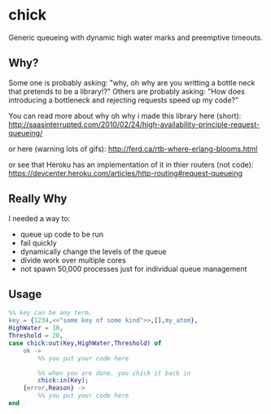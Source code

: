 chick
=====

Generic queueing with dynamic high water marks and preemptive timeouts.

## Why?

Some one is probably asking: "why, oh why are you writting a bottle neck that pretends to be a library!?"
Others are probably asking: "How does introducing a bottleneck and rejecting requests speed up my code?"

You can read more about why oh why i made this library here (short):
http://saasinterrupted.com/2010/02/24/high-availability-principle-request-queueing/

or here (warning lots of gifs):
http://ferd.ca/rtb-where-erlang-blooms.html

or see that Heroku has an implementation of it in thier routers (not code):
https://devcenter.heroku.com/articles/http-routing#request-queueing

## Really Why

I needed a way to:
* queue up code to be run
* fail quickly
* dynamically change the levels of the queue
* divide work over multiple cores
* not spawn 50,000 processes just for individual queue management


## Usage

```erlang
%% key can be any term.
key = {1234,<<"some key of some kind">>,[],my_atom}, 
HighWater = 10,
Threshold = 20,
case chick:out(Key,HighWater,Threshold) of
	ok ->
		%% you put your code here

		%% when you are done, you chick it back in
		chick:in(Key);
	{error,Reason} ->
		%% you put your code here
end
```

